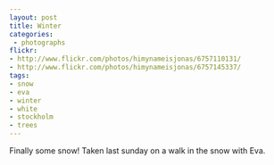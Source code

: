 ```yaml
---
layout: post
title: Winter
categories:
 - photographs
flickr:
- http://www.flickr.com/photos/himynameisjonas/6757110131/
- http://www.flickr.com/photos/himynameisjonas/6757145337/
tags:
- snow
- eva
- winter
- white
- stockholm
- trees
---
```

Finally some snow! Taken last sunday on a walk in the snow with Eva.